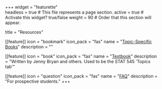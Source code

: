+++
widget = "featurette"  
headless = true  # This file represents a page section.
active = true  # Activate this widget? true/false
weight = 90  # Order that this section will appear.

title = "Resources"

[[feature]]
  icon = "bookmark"
  icon_pack = "fas"
  name = "[Topic-Specific Books](/resources)"
  description = ""  

[[feature]]
  icon = "book"
  icon_pack = "fas"
  name = "[Textbook](https://stat545.com/)"
  description = "Written by Jenny Bryan and others. Used to be the STAT 545 'Topics tab'"
  
[[feature]]
  icon = "question"
  icon_pack = "fas"
  name = "[FAQ](/faq)"
  description = "For prospective students."
+++

